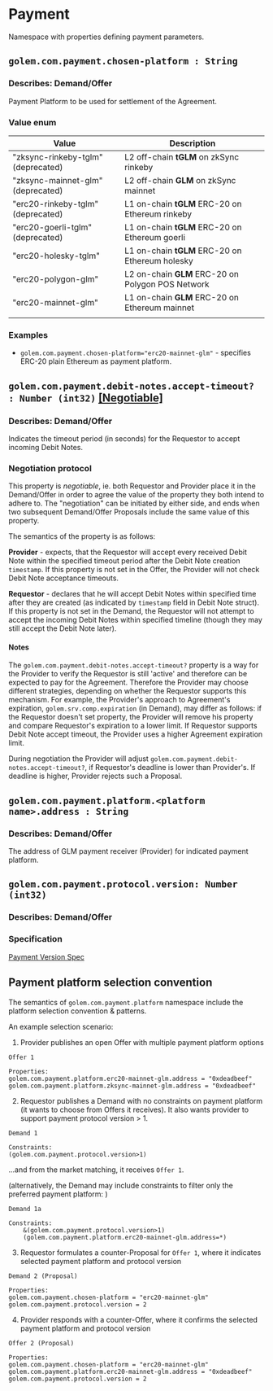 # Payment
Namespace with properties defining payment parameters. 

## `golem.com.payment.chosen-platform : String`

### Describes: Demand/Offer

Payment Platform to be used for settlement of the Agreement.

### Value enum
| Value                              | Description                                       |
|------------------------------------|---------------------------------------------------|
| "zksync-rinkeby-tglm" (deprecated) | L2 off-chain **tGLM** on zkSync rinkeby           |
| "zksync-mainnet-glm" (deprecated)  | L2 off-chain **GLM** on zkSync mainnet            |
| "erc20-rinkeby-tglm" (deprecated)  | L1 on-chain **tGLM** ERC-20 on Ethereum rinkeby   |
| "erc20-goerli-tglm" (deprecated)   | L1 on-chain **tGLM** ERC-20 on Ethereum goerli    |
| "erc20-holesky-tglm"               | L1 on-chain **tGLM** ERC-20 on Ethereum holesky   |
| "erc20-polygon-glm"                | L2 on-chain **GLM** ERC-20 on Polygon POS Network |
| "erc20-mainnet-glm"                | L1 on-chain **GLM** ERC-20 on Ethereum mainnet    |
|                                    |                                                   |

### **Examples**
* `golem.com.payment.chosen-platform="erc20-mainnet-glm"` - specifies ERC-20 plain Ethereum as payment platform.

## `golem.com.payment.debit-notes.accept-timeout? : Number (int32)` [[Negotiable]](/standards/README.md#fact-vs-negotiable-properties)

### Describes: Demand/Offer

Indicates the timeout period (in seconds) for the Requestor to accept incoming Debit Notes.

### Negotiation protocol

This property is *negotiable*, ie. both Requestor and Provider place it in the Demand/Offer in order to agree the value of the property they both intend to adhere to. The "negotiation" can be initiated by either side, and ends when two subsequent Demand/Offer Proposals include the same value of this property.

The semantics of the property is as follows:

**Provider** - expects, that the Requestor will accept every received Debit Note within the specified timeout period after the Debit Note creation `timestamp`. If this property is not set in the Offer, the Provider will not check Debit Note acceptance timeouts.

**Requestor** - declares that he will accept Debit Notes within specified time after they are created (as indicated by `timestamp` field in Debit Note struct). If this property is not set in the Demand, the Requestor will not attempt to accept the incoming Debit Notes within specified timeline (though they may still accept the Debit Note later).

#### Notes

The `golem.com.payment.debit-notes.accept-timeout?` property is a way for the Provider to verify the Requestor is still 'active' and therefore can be expected to pay for the Agreement. Therefore the Provider may choose different strategies, depending on whether the Requestor supports this mechanism. For example, the Provider's approach to Agreement's expiration, `golem.srv.comp.expiration` (in Demand), may differ as follows: if the Requestor doesn't set property, the Provider will remove his property and compare Requestor's expiration to a lower limit. If Requestor supports Debit Note accept timeout, the Provider uses a higher Agreement expiration limit.

During negotiation the Provider will adjust `golem.com.payment.debit-notes.accept-timeout?`, if Requestor's deadline is lower than Provider's. If deadline is higher, Provider rejects such a Proposal.

## `golem.com.payment.platform.<platform name>.address : String`

### Describes: Demand/Offer

The address of GLM payment receiver (Provider) for indicated payment platform.

## `golem.com.payment.protocol.version: Number (int32)`

### Describes: Demand/Offer

### Specification

[Payment Version Spec](../../../spec/payment_version.md)

## Payment platform selection convention

The semantics of `golem.com.payment.platform` namespace include the platform selection convention & patterns. 

An example selection scenario:

1. Provider publishes an open Offer with multiple payment platform options 
```
Offer 1

Properties:
golem.com.payment.platform.erc20-mainnet-glm.address = "0xdeadbeef"
golem.com.payment.platform.zksync-mainnet-glm.address = "0xdeadbeef"
```

2. Requestor publishes a Demand with no constraints on payment platform (it wants to choose from Offers it receives).
It also wants provider to support payment protocol version > 1.

```
Demand 1

Constraints:
(golem.com.payment.protocol.version>1)
```
...and from the market matching, it receives `Offer 1`.

(alternatively, the Demand may include constraints to filter only the preferred payment platform: )
```
Demand 1a

Constraints:
    &(golem.com.payment.protocol.version>1)
    (golem.com.payment.platform.erc20-mainnet-glm.address=*)
```

3. Requestor formulates a counter-Proposal for `Offer 1`, where it indicates selected payment platform and protocol version
```
Demand 2 (Proposal)

Properties:
golem.com.payment.chosen-platform = "erc20-mainnet-glm"
golem.com.payment.protocol.version = 2
```

4. Provider responds with a counter-Offer, where it confirms the selected payment platform and protocol version
```
Offer 2 (Proposal)

Properties:
golem.com.payment.chosen-platform = "erc20-mainnet-glm"
golem.com.payment.platform.erc20-mainnet-glm.address = "0xdeadbeef"
golem.com.payment.protocol.version = 2
```


